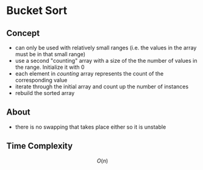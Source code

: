 # Bucket Sort

## Concept

- can only be used with relatively small ranges (i.e. the values in the array must be in that small range)
- use a second "counting" array with a size of the the number of values in the range. Initialize it with 0
- each element in *counting* array represents the count of the corresponding value
- iterate through the initial array and count up the number of instances
- rebuild the sorted array

## About

- there is no swapping that takes place either so it is unstable

## Time Complexity

$$
O(n)
$$

